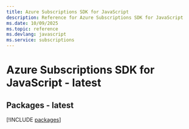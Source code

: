 ```yaml
---
title: Azure Subscriptions SDK for JavaScript
description: Reference for Azure Subscriptions SDK for JavaScript
ms.date: 10/09/2025
ms.topic: reference
ms.devlang: javascript
ms.service: subscriptions
---
```

# Azure Subscriptions SDK for JavaScript - latest
## Packages - latest
[!INCLUDE [packages](subscriptions-index.md)]